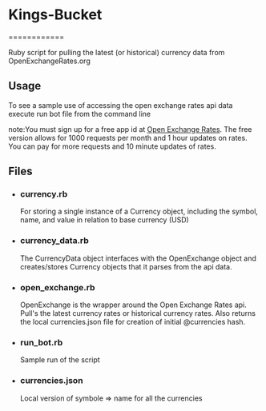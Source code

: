 <h1>Kings-Bucket</h1>
============

Ruby script for pulling the latest (or historical) currency data from OpenExchangeRates.org

<h2>Usage</h2>
<p>To see a sample use of accessing the open exchange rates api data execute run bot file from the command line</p>
<p><span>note:</span>You must sign up for a free app id at <a href="http://openexchangerates.org">Open Exchange Rates</a>.  The free version allows for 1000 requests per month and 1 hour updates on rates.  You can pay for more requests and 10 minute updates of rates.</p>

<h2>Files</h2>
<ul>
  <li><h3>currency.rb</h3><p>For storing a single instance of a Currency object, including the symbol, name,  and value in relation to base currency (USD)</p></li>
  <li><h3>currency_data.rb</h3><p>The CurrencyData object interfaces with the OpenExchange object and creates/stores Currency objects that it parses from the api data.</p></li>
  <li><h3>open_exchange.rb</h3><p>OpenExchange is the wrapper around the Open Exchange Rates api.  Pull's the latest currency rates or historical currency rates.  Also returns the local currencies.json file for creation of initial @currencies hash.</p></li>
  <li><h3>run_bot.rb</h3><p>Sample run of the script</p></li>
  <li><h3>currencies.json</h3><p>Local version of symbole => name for all the currencies</p></li>
</ul>
